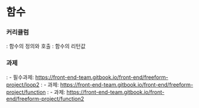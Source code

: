 # 함수

### 커리큘럼
: 함수의 정의와 호출
: 함수의 리턴값

### 과제
: - 필수과제: https://front-end-team.gitbook.io/front-end/freeform-project/loop2
: - 과제: https://front-end-team.gitbook.io/front-end/freeform-project/function
: - 과제: https://front-end-team.gitbook.io/front-end/freeform-project/function2
